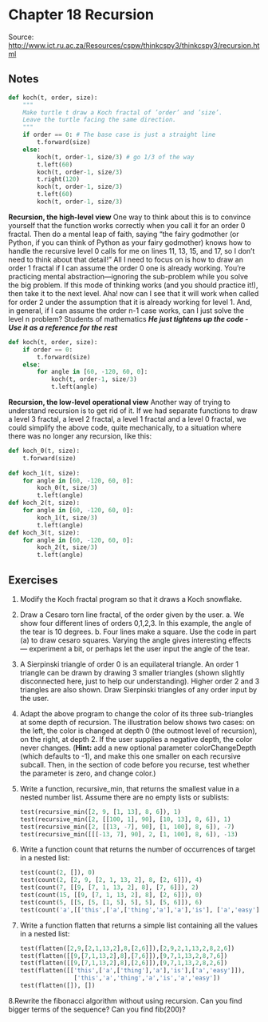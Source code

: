 # Chapter 18 Recursion
Source: http://www.ict.ru.ac.za/Resources/cspw/thinkcspy3/thinkcspy3/recursion.html

## Notes
```python
def koch(t, order, size):
    """
    Make turtle t draw a Koch fractal of ’order’ and ’size’.
    Leave the turtle facing the same direction.
    """
    if order == 0: # The base case is just a straight line
        t.forward(size)
    else:
        koch(t, order-1, size/3) # go 1/3 of the way
        t.left(60)
        koch(t, order-1, size/3)
        t.right(120)
        koch(t, order-1, size/3)
        t.left(60)
        koch(t, order-1, size/3)
```
**Recursion, the high-level view**
One way to think about this is to convince yourself that the function works correctly when you
call it for an order 0 fractal. Then do a mental leap of faith, saying “the fairy godmother (or
Python, if you can think of Python as your fairy godmother) knows how to handle the recursive
level 0 calls for me on lines 11, 13, 15, and 17, so I don’t need to think about that detail!” All
I need to focus on is how to draw an order 1 fractal if I can assume the order 0 one is already
working.
You’re practicing mental abstraction—ignoring the sub-problem while you solve the big problem.
If this mode of thinking works (and you should practice it!), then take it to the next level. Aha!
now can I see that it will work when called for order 2 under the assumption that it is already
working for level 1.
And, in general, if I can assume the order n-1 case works, can I just solve the level n problem?
Students of mathematics
_**He just tightens up the code - Use it as a reference for the rest**_

```python
def koch(t, order, size):
    if order == 0:
        t.forward(size)
    else:
        for angle in [60, -120, 60, 0]:
            koch(t, order-1, size/3)
            t.left(angle)
```

**Recursion, the low-level operational view**
Another way of trying to understand recursion is to get rid of it. If we had separate functions to
draw a level 3 fractal, a level 2 fractal, a level 1 fractal and a level 0 fractal, we could simplify
the above code, quite mechanically, to a situation where there was no longer any recursion, like
this:

```python
def koch_0(t, size):
    t.forward(size)
    
def koch_1(t, size):
    for angle in [60, -120, 60, 0]:
        koch_0(t, size/3)
        t.left(angle)
def koch_2(t, size):
    for angle in [60, -120, 60, 0]:
        koch_1(t, size/3)
        t.left(angle)
def koch_3(t, size):
    for angle in [60, -120, 60, 0]:
        koch_2(t, size/3)
        t.left(angle)
```


## Exercises
1. Modify the Koch fractal program so that it draws a Koch snowflake.
2. Draw a Cesaro torn line fractal, of the order given by the user. 
   a. We show four different lines of orders 0,1,2,3. In this example, the angle of the tear is 10 degrees.
   b. Four lines make a square. Use the code in part (a) to draw cesaro squares. Varying the angle gives interesting effects — experiment a bit, or perhaps let the user input the angle of the tear.
3. A Sierpinski triangle of order 0 is an equilateral triangle. An order 1 triangle can be
drawn by drawing 3 smaller triangles (shown slightly disconnected here, just to help our
understanding). Higher order 2 and 3 triangles are also shown. Draw Sierpinski triangles
of any order input by the user.
4. Adapt the above program to change the color of its three sub-triangles at some depth
of recursion. The illustration below shows two cases: on the left, the color is changed
at depth 0 (the outmost level of recursion), on the right, at depth 2. If the user supplies
a negative depth, the color never changes. (**Hint:** add a new optional parameter
colorChangeDepth (which defaults to -1), and make this one smaller on each recursive
subcall. Then, in the section of code before you recurse, test whether the parameter is zero, and change color.)
5. Write a function, recursive_min, that returns the smallest value in a nested number
list. Assume there are no empty lists or sublists:

    ``` Python
    test(recursive_min([2, 9, [1, 13], 8, 6]), 1)
    test(recursive_min([2, [[100, 1], 90], [10, 13], 8, 6]), 1)
    test(recursive_min([2, [[13, -7], 90], [1, 100], 8, 6]), -7)
    test(recursive_min([[[-13, 7], 90], 2, [1, 100], 8, 6]), -13)
    ```

6. Write a function count that returns the number of occurrences of target in a nested list:

    ``` python
    test(count(2, []), 0)
    test(count(2, [2, 9, [2, 1, 13, 2], 8, [2, 6]]), 4)
    test(count(7, [[9, [7, 1, 13, 2], 8], [7, 6]]), 2)
    test(count(15, [[9, [7, 1, 13, 2], 8], [2, 6]]), 0)
    test(count(5, [[5, [5, [1, 5], 5], 5], [5, 6]]), 6)
    test(count('a',[['this',['a',['thing','a'],'a'],'is'], ['a','easy']]), 4)
    ```

7. Write a function flatten that returns a simple list containing all the values in a nested list:

    ```Python
    test(flatten([2,9,[2,1,13,2],8,[2,6]]),[2,9,2,1,13,2,8,2,6])
    test(flatten([[9,[7,1,13,2],8],[7,6]]),[9,7,1,13,2,8,7,6])
    test(flatten([[9,[7,1,13,2],8],[2,6]]),[9,7,1,13,2,8,2,6])
    test(flatten([['this',['a',['thing'],'a'],'is'],['a','easy']]),
                   ['this','a','thing','a','is','a','easy'])
    test(flatten([]), [])
    ```

8.Rewrite the fibonacci algorithm without using recursion. Can you find bigger terms of the sequence? 
Can you find fib(200)?

